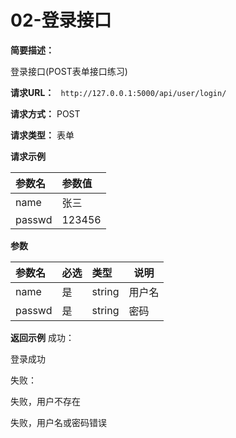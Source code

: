 # 02-登录接口
    
**简要描述：** 

登录接口(POST表单接口练习)

**请求URL：** 
` http://127.0.0.1:5000/api/user/login/`
  
**请求方式：**
POST 

**请求类型：**
表单

**请求示例**

|参数名   |参数值|
|:--------|:-----|
|name     |张三  |
|passwd   |123456|

**参数**

|参数名   |必选|类型  |说明   |
|:--------|:---|:-----|-------|
|name     |是  |string|用户名 |
|passwd   |是  |string|密码   |


 **返回示例**
成功：

登录成功

失败：

失败，用户不存在

失败，用户名或密码错误



